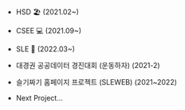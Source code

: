 - HSD 🏖 (2021.02~)
- CSEE 💻 (2021.09~)
- SLE 🐍 (2022.03~)<br/>

- 대경권 공공데이터 경진대회 (운동하자) (2021-2)
- 슬기짜기 홈페이지 프로젝트 (SLEWEB) (2021~2022)
- Next Project...

<!---
Cocomong98/Cocomong98 is a ✨ special ✨ repository because its `README.md` (this file) appears on your GitHub profile.
You can click the Preview link to take a look at your changes.
--->

